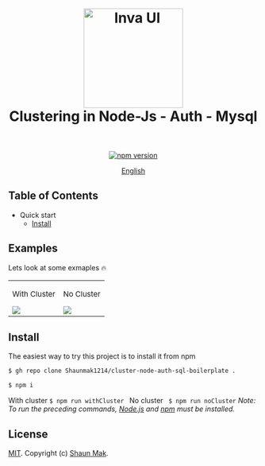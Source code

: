 <h1 align="center">
  <a href="#"><img src="http://mysqlhighavailability.com/wp-content/uploads/2015/12/Node_Cluster_logo.png" alt="Inva UI" width="200"></a>
  <br>
  Clustering in Node-Js - Auth - Mysql
  <br>
  <br>
</h1>

<p align="center">
  <a href="https://www.npmjs.com/package/standard"><img src="https://img.shields.io/npm/v/standard.svg" alt="npm version"></a>
</p>

<p align="center">
  <a href="#">English</a>
</p>

## Table of Contents

- Quick start
  - [Install](#install)

## Examples
<p>Lets look at some exmaples 🔥</p>

<table>
  <tr>
    <td valign="top"><p style="font-size: 15px;">With Cluster</p><img src="https://res.cloudinary.com/shaun-storage/image/upload/v1630431472/noCluster.jpg"/></td>
    <td valign="top"><p style="font-size: 15px;">No Cluster</p><img src="https://res.cloudinary.com/shaun-storage/image/upload/v1630431472/withCluster.jpg"/></td>
  </tr>
</table>

## Install

The easiest way to try this project is to install it from npm

```bash
$ gh repo clone Shaunmak1214/cluster-node-auth-sql-boilerplate .
```

```bash
$ npm i 
```

With cluster  ```$ npm run withCluster ```
No cluster ``` $ npm run noCluster```
_Note: To run the preceding commands, [Node.js](http://nodejs.org) and [npm](https://npmjs.com) must be installed._

## License

[MIT](LICENSE). Copyright (c) [Shaun Mak](https://shaunmak.com).